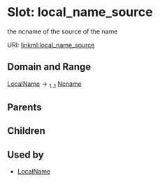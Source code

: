 
# Slot: local_name_source


the ncname of the source of the name

URI: [linkml:local_name_source](https://w3id.org/linkml/local_name_source)


## Domain and Range

[LocalName](LocalName.md) &#8594;  <sub>1..1</sub> [Ncname](types/Ncname.md)

## Parents


## Children


## Used by

 * [LocalName](LocalName.md)
